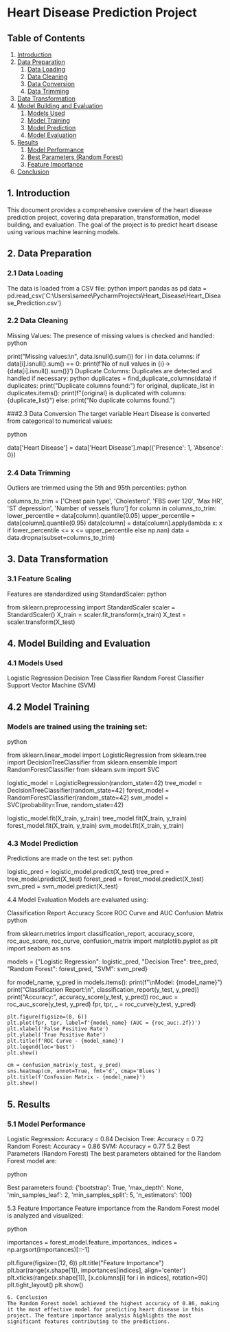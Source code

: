 # Heart Disease Prediction Project

## Table of Contents
1. [Introduction](#introduction)
2. [Data Preparation](#data-preparation)
    1. [Data Loading](#data-loading)
    2. [Data Cleaning](#data-cleaning)
    3. [Data Conversion](#data-conversion)
    4. [Data Trimming](#data-trimming)
3. [Data Transformation](#data-transformation)
4. [Model Building and Evaluation](#model-building-and-evaluation)
    1. [Models Used](#models-used)
    2. [Model Training](#model-training)
    3. [Model Prediction](#model-prediction)
    4. [Model Evaluation](#model-evaluation)
5. [Results](#results)
    1. [Model Performance](#model-performance)
    2. [Best Parameters (Random Forest)](#best-parameters-random-forest)
    3. [Feature Importance](#feature-importance)
6. [Conclusion](#conclusion)

## 1. Introduction
This document provides a comprehensive overview of the heart disease prediction project, covering data preparation, transformation, model building, and evaluation. The goal of the project is to predict heart disease using various machine learning models.

## 2. Data Preparation

### 2.1 Data Loading
The data is loaded from a CSV file:
python
import pandas as pd
data = pd.read_csv('C:\\Users\\samee\\PycharmProjects\\Heart_Disease\\Heart_Disease_Prediction.csv')

### 2.2 Data Cleaning
Missing Values: The presence of missing values is checked and handled:
python

print("Missing values:\n", data.isnull().sum())
for i in data.columns:
    if data[i].isnull().sum() == 0:
        print(f'No of null values in {i}->{data[i].isnull().sum()}')
Duplicate Columns: Duplicates are detected and handled if necessary:
python
duplicates = find_duplicate_columns(data)
if duplicates:
    print("Duplicate columns found:")
    for original, duplicate_list in duplicates.items():
        print(f"{original} is duplicated with columns: {duplicate_list}")
else:
    print("No duplicate columns found.")

###2.3 Data Conversion
The target variable Heart Disease is converted from categorical to numerical values:

python

data['Heart Disease'] = data['Heart Disease'].map({'Presence': 1, 'Absence': 0})

### 2.4 Data Trimming
Outliers are trimmed using the 5th and 95th percentiles:
python

columns_to_trim = ['Chest pain type', 'Cholesterol', 'FBS over 120', 'Max HR', 'ST depression', 'Number of vessels fluro']
for column in columns_to_trim:
    lower_percentile = data[column].quantile(0.05)
    upper_percentile = data[column].quantile(0.95)
    data[column] = data[column].apply(lambda x: x if lower_percentile <= x <= upper_percentile else np.nan)
data = data.dropna(subset=columns_to_trim)

## 3. Data Transformation
### 3.1 Feature Scaling
Features are standardized using StandardScaler:
python

from sklearn.preprocessing import StandardScaler
scaler = StandardScaler()
X_train = scaler.fit_transform(x_train)
X_test = scaler.transform(X_test)

## 4. Model Building and Evaluation
### 4.1 Models Used
Logistic Regression
Decision Tree Classifier
Random Forest Classifier
Support Vector Machine (SVM)

## 4.2 Model Training
### Models are trained using the training set:

python

from sklearn.linear_model import LogisticRegression
from sklearn.tree import DecisionTreeClassifier
from sklearn.ensemble import RandomForestClassifier
from sklearn.svm import SVC

logistic_model = LogisticRegression(random_state=42)
tree_model = DecisionTreeClassifier(random_state=42)
forest_model = RandomForestClassifier(random_state=42)
svm_model = SVC(probability=True, random_state=42)

logistic_model.fit(X_train, y_train)
tree_model.fit(X_train, y_train)
forest_model.fit(X_train, y_train)
svm_model.fit(X_train, y_train)

### 4.3 Model Prediction
Predictions are made on the test set:
python

logistic_pred = logistic_model.predict(X_test)
tree_pred = tree_model.predict(X_test)
forest_pred = forest_model.predict(X_test)
svm_pred = svm_model.predict(X_test)

4.4 Model Evaluation
Models are evaluated using:

Classification Report
Accuracy Score
ROC Curve and AUC
Confusion Matrix
python

from sklearn.metrics import classification_report, accuracy_score, roc_auc_score, roc_curve, confusion_matrix
import matplotlib.pyplot as plt
import seaborn as sns

models = {"Logistic Regression": logistic_pred, "Decision Tree": tree_pred, "Random Forest": forest_pred, "SVM": svm_pred}

for model_name, y_pred in models.items():
    print(f"\nModel: {model_name}")
    print("Classification Report:\n", classification_report(y_test, y_pred))
    print("Accuracy:", accuracy_score(y_test, y_pred))
    roc_auc = roc_auc_score(y_test, y_pred)
    fpr, tpr, _ = roc_curve(y_test, y_pred)

    plt.figure(figsize=(8, 6))
    plt.plot(fpr, tpr, label=f'{model_name} (AUC = {roc_auc:.2f})')
    plt.xlabel('False Positive Rate')
    plt.ylabel('True Positive Rate')
    plt.title(f'ROC Curve - {model_name}')
    plt.legend(loc='best')
    plt.show()

    cm = confusion_matrix(y_test, y_pred)
    sns.heatmap(cm, annot=True, fmt='d', cmap='Blues')
    plt.title(f'Confusion Matrix - {model_name}')
    plt.show()

## 5. Results
### 5.1 Model Performance
Logistic Regression: Accuracy = 0.84
Decision Tree: Accuracy = 0.72
Random Forest: Accuracy = 0.86
SVM: Accuracy = 0.77
5.2 Best Parameters (Random Forest)
The best parameters obtained for the Random Forest model are:

python

Best parameters found: {'bootstrap': True, 'max_depth': None, 'min_samples_leaf': 2, 'min_samples_split': 5, 'n_estimators': 100}

5.3 Feature Importance
Feature importance from the Random Forest model is analyzed and visualized:

python

importances = forest_model.feature_importances_
indices = np.argsort(importances)[::-1]

plt.figure(figsize=(12, 6))
plt.title("Feature Importance")
plt.bar(range(x.shape[1]), importances[indices], align='center')
plt.xticks(range(x.shape[1]), [x.columns[i] for i in indices], rotation=90)
plt.tight_layout()
plt.show()
```
6. Conclusion
The Random Forest model achieved the highest accuracy of 0.86, making it the most effective model for predicting heart disease in this project. The feature importance analysis highlights the most significant features contributing to the predictions.
